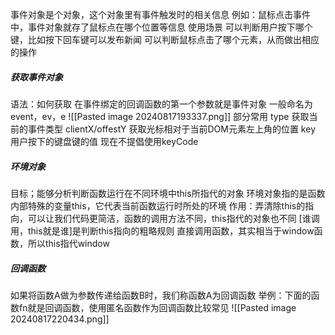 事件对象是个对象，这个对象里有事件触发时的相关信息 
 例如：鼠标点击事件中，事件对象就存了鼠标点在哪个位置等信息
 使用场景
 可以判断用户按下哪个键，比如按下回车键可以发布新闻
 可以判断鼠标点击了哪个元素，从而做出相应的操作


##### 获取事件对象
语法：如何获取
在事件绑定的回调函数的第一个参数就是事件对象
一般命名为event，ev，e
![[Pasted image 20240817193337.png]]
部分常用
type
获取当前的事件类型
clientX/offestY
获取光标相对于当前DOM元素左上角的位置
key
用户按下的键盘键的值
现在不提倡使用keyCode


##### 环境对象
目标；能够分析判断函数运行在不同环境中this所指代的对象
环境对象指的是函数内部特殊的变量this，它代表当前函数运行时所处的环境
作用：弄清除this的指向，可以让我们代码更简洁，函数的调用方法不同，this指代的对象也不同
\[谁调用，this就是谁]是判断this指向的粗略规则
直接调用函数，其实相当于window函数，所以this指代window



##### 回调函数
如果将函数A做为参数传递给函数B时，我们称函数A为回调函数
举例：下面的函数fn就是回调函数，使用匿名函数作为回调函数比较常见
![[Pasted image 20240817220434.png]]